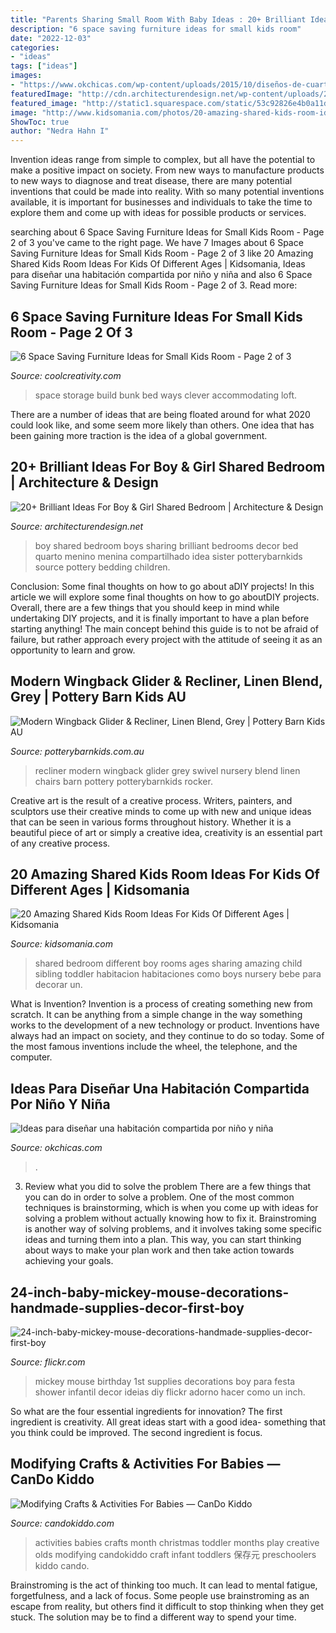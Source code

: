 ```yaml
---
title: "Parents Sharing Small Room With Baby Ideas : 20+ Brilliant Ideas For Boy &amp; Girl Shared Bedroom"
description: "6 space saving furniture ideas for small kids room"
date: "2022-12-03"
categories:
- "ideas"
tags: ["ideas"]
images:
- "https://www.okchicas.com/wp-content/uploads/2015/10/diseños-de-cuartos-compartidos-de-niño-y-niña-25.jpg"
featuredImage: "http://cdn.architecturendesign.net/wp-content/uploads/2015/05/AD-Shared-Bedroom-Boy-Girl-9.jpg"
featured_image: "http://static1.squarespace.com/static/53c92826e4b0a11d417be0fd/53c92928e4b0881d48bad480/5498628de4b07cc94e32b225/1481226443352/?format=1000w"
image: "http://www.kidsomania.com/photos/20-amazing-shared-kids-room-ideas-for-kids-of-different-ages-6.jpg"
ShowToc: true
author: "Nedra Hahn I"
---
```



Invention ideas range from simple to complex, but all have the potential to make a positive impact on society. From new ways to manufacture products to new ways to diagnose and treat disease, there are many potential inventions that could be made into reality. With so many potential inventions available, it is important for businesses and individuals to take the time to explore them and come up with ideas for possible products or services.

	

		
searching about 6 Space Saving Furniture Ideas for Small Kids Room - Page 2 of 3 you've came to the right page. We have 7 Images about 6 Space Saving Furniture Ideas for Small Kids Room - Page 2 of 3 like 20 Amazing Shared Kids Room Ideas For Kids Of Different Ages | Kidsomania, Ideas para diseñar una habitación compartida por niño y niña and also 6 Space Saving Furniture Ideas for Small Kids Room - Page 2 of 3. Read more:
		
    
## 6 Space Saving Furniture Ideas For Small Kids Room - Page 2 Of 3

<img loading=lazy src="https://coolcreativity.com/wp-content/uploads/2016/06/For-Accommodating-Two-Kids-in-One-Room-Build-a-Storage-Bed-and-Top-it-With-a-Loft-Bunk.jpg" onerror="this.onerror=null;this.src='https://tse4.mm.bing.net/th?id=OIP.Lq3AMHdh2YRPhGa-hQv44wHaQd&amp;pid=15.1';" alt="6 Space Saving Furniture Ideas for Small Kids Room - Page 2 of 3">

_Source: coolcreativity.com_

>space storage build bunk bed ways clever accommodating loft. 

	

There are a number of ideas that are being floated around for what 2020 could look like, and some seem more likely than others. One idea that has been gaining more traction is the idea of a global government.

    
## 20+ Brilliant Ideas For Boy &amp; Girl Shared Bedroom | Architecture &amp; Design

<img loading=lazy src="http://cdn.architecturendesign.net/wp-content/uploads/2015/05/AD-Shared-Bedroom-Boy-Girl-9.jpg" onerror="this.onerror=null;this.src='https://tse1.mm.bing.net/th?id=OIP.O-6Vrgx7HhE6ReoZPMcTHAHaF2&amp;pid=15.1';" alt="20+ Brilliant Ideas For Boy &amp; Girl Shared Bedroom | Architecture &amp; Design">

_Source: architecturendesign.net_

>boy shared bedroom boys sharing brilliant bedrooms decor bed quarto menino menina compartilhado idea sister potterybarnkids source pottery bedding children. 

	

Conclusion: Some final thoughts on how to go about aDIY projects!
In this article we will explore some final thoughts on how to go aboutDIY projects. Overall, there are a few things that you should keep in mind while undertaking DIY projects, and it is finally important to have a plan before starting anything! The main concept behind this guide is to not be afraid of failure, but rather approach every project with the attitude of seeing it as an opportunity to learn and grow.

    
## Modern Wingback Glider &amp; Recliner, Linen Blend, Grey | Pottery Barn Kids AU

<img loading=lazy src="http://www.potterybarnkids.com.au/core/media/media.nl?id=64892437&amp;c=3572911&amp;h=f8faa795c85077e529fd&amp;resizeid=7&amp;resizeh=1200&amp;resizew=1200" onerror="this.onerror=null;this.src='https://tse1.mm.bing.net/th?id=OIP.KYfOiOrxIhk4QvzP4Q4k5gHaGi&amp;pid=15.1';" alt="Modern Wingback Glider &amp; Recliner, Linen Blend, Grey | Pottery Barn Kids AU">

_Source: potterybarnkids.com.au_

>recliner modern wingback glider grey swivel nursery blend linen chairs barn pottery potterybarnkids rocker. 

	

Creative art is the result of a creative process. Writers, painters, and sculptors use their creative minds to come up with new and unique ideas that can be seen in various forms throughout history. Whether it is a beautiful piece of art or simply a creative idea, creativity is an essential part of any creative process.

    
## 20 Amazing Shared Kids Room Ideas For Kids Of Different Ages | Kidsomania

<img loading=lazy src="http://www.kidsomania.com/photos/20-amazing-shared-kids-room-ideas-for-kids-of-different-ages-6.jpg" onerror="this.onerror=null;this.src='https://tse2.mm.bing.net/th?id=OIP.PFqdYrDrfk-8FVseIrWEqgHaGa&amp;pid=15.1';" alt="20 Amazing Shared Kids Room Ideas For Kids Of Different Ages | Kidsomania">

_Source: kidsomania.com_

>shared bedroom different boy rooms ages sharing amazing child sibling toddler habitacion habitaciones como boys nursery bebe para decorar un. 

	

What is Invention?
Invention is a process of creating something new from scratch. It can be anything from a simple change in the way something works to the development of a new technology or product. Inventions have always had an impact on society, and they continue to do so today. Some of the most famous inventions include the wheel, the telephone, and the computer.

    
## Ideas Para Diseñar Una Habitación Compartida Por Niño Y Niña

<img loading=lazy src="https://www.okchicas.com/wp-content/uploads/2015/10/diseños-de-cuartos-compartidos-de-niño-y-niña-25.jpg" onerror="this.onerror=null;this.src='https://tse3.mm.bing.net/th?id=OIP.TvUG-LY4IkKQ8o2XkD3n3wHaE8&amp;pid=15.1';" alt="Ideas para diseñar una habitación compartida por niño y niña">

_Source: okchicas.com_

>. 

	

3. Review what you did to solve the problem
There are a few things that you can do in order to solve a problem. One of the most common techniques is brainstorming, which is when you come up with ideas for solving a problem without actually knowing how to fix it. Brainstroming is another way of solving problems, and it involves taking some specific ideas and turning them into a plan. This way, you can start thinking about ways to make your plan work and then take action towards achieving your goals.

    
## 24-inch-baby-mickey-mouse-decorations-handmade-supplies-decor-first-boy

<img loading=lazy src="http://farm7.staticflickr.com/6128/5929022551_b523d8d699_z.jpg" onerror="this.onerror=null;this.src='https://tse1.mm.bing.net/th?id=OIP.sd0bC59q__NE2O1l8omrXAAAAA&amp;pid=15.1';" alt="24-inch-baby-mickey-mouse-decorations-handmade-supplies-decor-first-boy">

_Source: flickr.com_

>mickey mouse birthday 1st supplies decorations boy para festa shower infantil decor ideias diy flickr adorno hacer como un inch. 

	

So what are the four essential ingredients for innovation? The first ingredient is creativity. All great ideas start with a good idea- something that you think could be improved. The second ingredient is focus.

    
## Modifying Crafts &amp; Activities For Babies — CanDo Kiddo

<img loading=lazy src="http://static1.squarespace.com/static/53c92826e4b0a11d417be0fd/53c92928e4b0881d48bad480/5498628de4b07cc94e32b225/1481226443352/?format=1000w" onerror="this.onerror=null;this.src='https://tse2.mm.bing.net/th?id=OIP.5-xNeDrupbxHrOzOVe-W8QHaLL&amp;pid=15.1';" alt="Modifying Crafts &amp; Activities For Babies — CanDo Kiddo">

_Source: candokiddo.com_

>activities babies crafts month christmas toddler months play creative olds modifying candokiddo craft infant toddlers 保存元 preschoolers kiddo cando. 

	

Brainstroming is the act of thinking too much. It can lead to mental fatigue, forgetfulness, and a lack of focus. Some people use brainstroming as an escape from reality, but others find it difficult to stop thinking when they get stuck. The solution may be to find a different way to spend your time.

